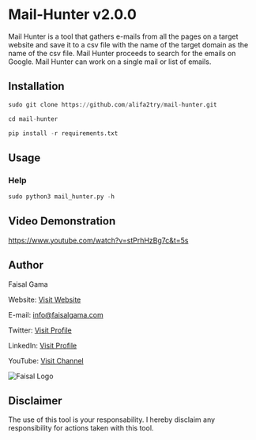 # Mail-Hunter v2.0.0

Mail Hunter is a tool that gathers e-mails from all the pages on a target website and save it to a csv file with the name of the target domain as the name of the csv file. Mail Hunter proceeds to search for the emails on Google. Mail Hunter can work on a single mail or list of emails.


## Installation

```python
sudo git clone https://github.com/alifa2try/mail-hunter.git

cd mail-hunter

pip install -r requirements.txt

```



## Usage
### Help 
```python
sudo python3 mail_hunter.py -h
```

## Video Demonstration
https://www.youtube.com/watch?v=stPrhHzBg7c&t=5s



## Author

Faisal Gama

Website: [Visit Website](https://faisalgama.com/ "Website")   

E-mail: info@faisalgama.com

Twitter: [Visit Profile](https://twitter.com/2faisalgama "Twitter") 

LinkedIn: [Visit Profile](https://www.linkedin.com/in/2faisalgama/ "LinkedIn") 

YouTube: [Visit Channel](https://www.youtube.com/channel/UCYRIwpAwEbY9hFw7iet05kQ?view_as=subscriber&pbjreload=10 "YouTube")

![Faisal Logo](https://faisalgama.com/wp-content/uploads/cropped-Faisal_Gama_Logo-110x131.png "Faisal Gama Logo")

## Disclaimer

The use of this tool is your responsability. I hereby disclaim any responsibility for actions taken with this tool.
